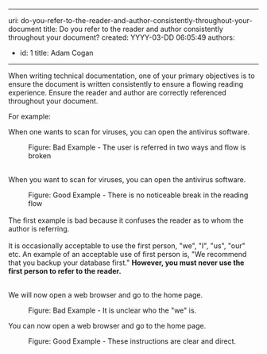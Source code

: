 

---
uri: do-you-refer-to-the-reader-and-author-consistently-throughout-your-document
title: Do you refer to the reader and author consistently throughout your document?
created: YYYY-03-DD 06:05:49
authors:
  - id: 1
    title: Adam Cogan
---




<span class='intro'> <p class="ssw15-rteElement-P">When writing technical documentation, one of your primary objectives is to ensure the document is written consistently to ensure a flowing reading experience. Ensure the reader and author are correctly referenced throughout your document.</p><p class="ssw15-rteElement-P">For example&#58;</p> </span>

<p class="ssw15-rteElement-GreyBox">​When one wants to scan for viruses, you can open the antivirus software.</p><div><dd class="ssw15-rteElement-FigureBad">Figure&#58; Bad Example - The user is referred in two ways and flow is broken</dd>​<br></div><p class="ssw15-rteElement-GreyBox">When you want to scan for viruses, you can open the antivirus software.</p><div><dd class="ssw15-rteElement-FigureGood">Figure&#58; Good Example - There is no noticeable break in the reading flow</dd><br></div><div>The first example is bad because it confuses the reader as to whom the author is referring.</div><div><br></div><div><div><div>It is occasionally acceptable to use the first person, &quot;we&quot;, &quot;I&quot;, &quot;us&quot;, &quot;our&quot; etc. An example of an acceptable use of first person is, &quot;We recommend that you backup your database first.&quot;&#160;<strong>However, you must never use the first person to refer to the reader.</strong></div></div><div><strong><br></strong></div><div><p class="ssw15-rteElement-GreyBox">We will now open a web browser and go to the home page.</p><dd class="ssw15-rteElement-FigureBad">Figure&#58; Bad Example - It is unclear who the &quot;we&quot; is.</dd><p class="ssw15-rteElement-GreyBox">​You can now open a web browser and go to the home page.​</p><dd class="ssw15-rteElement-FigureGood">Figure&#58; Good Example - These instructions are clear and direct.​</dd></div></div>


